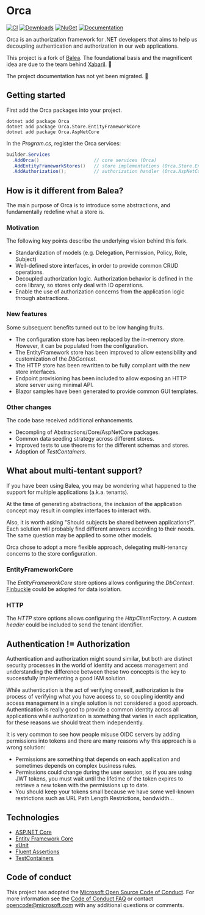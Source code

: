 # Orca

[![CI](https://img.shields.io/github/actions/workflow/status/Xabaril/Balea/Balea%20Continous%20Integration)](https://github.com/Xabaril/Balea/actions/workflows/ci.yml)
[![Downloads](https://img.shields.io/nuget/dt/Balea)](https://www.nuget.org/stats/packages/Balea?groupby=Version)
[![NuGet](https://img.shields.io/nuget/v/Balea)](https://www.nuget.org/packages/Balea/)
[![Documentation](https://img.shields.io/readthedocs/balea)](https://balea.readthedocs.io/en/stable/)

Orca is an authorization framework for .NET developers that aims to help us decoupling authentication and authorization in our web applications.

This project is a fork of [Balea](https://github.com/Xabaril/Balea). The foundational basis and the magnificent idea are due to the team behind [Xabaril](https://github.com/Xabaril). 🙌

The project documentation has not yet been migrated. 🚧

## Getting started

First add the Orca packages into your project.

```
dotnet add package Orca
dotnet add package Orca.Store.EntityFrameworkCore
dotnet add package Orca.AspNetCore
```

In the _Program.cs_, register the Orca services:

```csharp
builder.Services
  .AddOrca()                    // core services (Orca)
  .AddEntityFrameworkStores()   // store implementations (Orca.Store.EntityFrameworkCore)
  .AddAuthorization();          // authorization handler (Orca.AspNetCore)
```

## How is it different from Balea?

The main purpose of Orca is to introduce some abstractions, and fundamentally redefine what a store is.

### Motivation

The following key points describe the underlying vision behind this fork.

- Standardization of models (e.g. Delegation, Permission, Policy, Role, Subject)
- Well-defined store interfaces, in order to provide common CRUD operations.
- Decoupled authorization logic. Authorization behavior is defined in the core library, so stores only deal with IO operations.
- Enable the use of authorization concerns from the application logic through abstractions.

### New features

Some subsequent benefits turned out to be low hanging fruits.

- The configuration store has been replaced by the in-memory store. However, it can be populated from the configuration.
- The EntityFramework store has been improved to allow extensibility and customization of the _DbContext_.
- The HTTP store has been rewritten to be fully compliant with the new store interfaces.
- Endpoint provisioning has been included to allow exposing an HTTP store server using minimal API.
- Blazor samples have been generated to provide common GUI templates.

### Other changes

The code base received additional enhancements.

- Decompling of Abstractions/Core/AspNetCore packages.
- Common data seeding strategy across different stores.
- Improved tests to use theorems for the different schemas and stores.
- Adoption of _TestContainers_.

## What about multi-tentant support?

If you have been using Balea, you may be wondering what happened to the support for multiple applications (a.k.a. tenants).

At the time of generating abstractions, the inclusion of the application concept may result in complex interfaces to interact with.

Also, it is worth asking "Should subjects be shared between applications?". Each solution will probably find different answers according to their needs. The same question may be applied to some other models.

Orca chose to adopt a more flexible approach, delegating multi-tenancy concerns to the store configuration.

### EntityFrameworkCore

The _EntityFrameworkCore_ store options allows configuring the _DbContext_. [Finbuckle](https://github.com/Finbuckle/Finbuckle.MultiTenant) could be adopted for data isolation.

### HTTP

The _HTTP_ store options allows configuring the _HttpClientFactory_. A custom _header_ could be included to send the tenant identifier.

## Authentication != Authorization

Authentication and authorization might sound similar, but both are distinct security processes in the world of identity and access management and understanding the difference between these two concepts is the key to successfully implementing a good IAM solution.

While authentication is the act of verifying oneself, authorization is the process of verifying what you have access to, so coupling identity and access management in a single solution is not considered a good approach. Authentication is really good to provide a common identity across all applications while authorization is something that varies in each application, for these reasons we should treat them independently.

It is very common to see how people misuse OIDC servers by adding permissions into tokens and there are many reasons why this approach is a wrong solution:

- Permissions are something that depends on each application and sometimes depends on complex business rules.
- Permissions could change during the user session, so if you are using JWT tokens, you must wait until the lifetime of the token expires to retrieve a new token with the permissions up to date.
- You should keep your tokens small because we have some well-known restrictions such as URL Path Length Restrictions, bandwidth...

## Technologies

- [ASP.NET Core](https://docs.microsoft.com/en-us/aspnet/core/introduction-to-aspnet-core)
- [Entity Framework Core](https://docs.microsoft.com/en-us/ef/core/)
- [xUnit](https://xunit.net/)
- [Fluent Assertions](https://fluentassertions.com/)
- [TestContainers](https://testcontainers.com/)

## Code of conduct

This project has adopted the [Microsoft Open Source Code of Conduct](https://opensource.microsoft.com/codeofconduct/). For more information see the [Code of Conduct FAQ](https://opensource.microsoft.com/codeofconduct/faq/) or contact [opencode@microsoft.com](mailto:opencode@microsoft.com) with any additional questions or comments.
